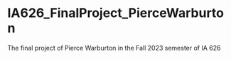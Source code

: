 # IA626_FinalProject_PierceWarburton
The final project of Pierce Warburton in the Fall 2023 semester of IA 626
